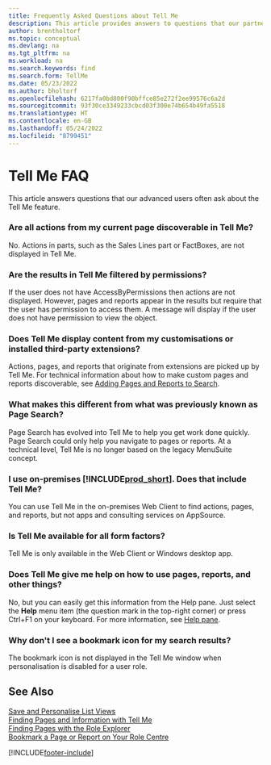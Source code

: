 ```yaml
---
title: Frequently Asked Questions about Tell Me
description: This article provides answers to questions that our partners and customers often ask about the Tell Me feature.
author: brentholtorf
ms.topic: conceptual
ms.devlang: na
ms.tgt_pltfrm: na
ms.workload: na
ms.search.keywords: find
ms.search.form: TellMe
ms.date: 05/23/2022
ms.author: bholtorf
ms.openlocfilehash: 6217fa0bd800f90bffce85e272f2ee99576c6a2d
ms.sourcegitcommit: 93f30ce3349233cbcd03f300e74b654b49fa5518
ms.translationtype: HT
ms.contentlocale: en-GB
ms.lasthandoff: 05/24/2022
ms.locfileid: "8799451"
---
```

# <a name="tell-me-faq"></a>Tell Me FAQ
This article answers questions that our advanced users often ask about the Tell Me feature.

### <a name="are-all-actions-from-my-current-page-discoverable-in-tell-me"></a>Are all actions from my current page discoverable in Tell Me?

No. Actions in parts, such as the Sales Lines part or FactBoxes, are not displayed in Tell Me.

### <a name="are-the-results-in-tell-me-filtered-by-permissions"></a>Are the results in Tell Me filtered by permissions?

If the user does not have AccessByPermissions then actions are not displayed. However, pages and reports appear in the results but require that the user has permission to access them. A message will display if the user does not have permission to view the object.

### <a name="does-tell-me-display-content-from-my-customizations-or-installed-third-party-extensions"></a>Does Tell Me display content from my customisations or installed third-party extensions?

Actions, pages, and reports that originate from extensions are picked up by Tell Me. For technical information about how to make custom pages and reports discoverable, see [Adding Pages and Reports to Search](/dynamics365/business-central/dev-itpro/developer/devenv-al-menusuite-functionality).

### <a name="what-makes-this-different-from-what-was-previously-known-as-page-search"></a>What makes this different from what was previously known as Page Search?

Page Search has evolved into Tell Me to help you get work done quickly. Page Search could only help you navigate to pages or reports. At a technical level, Tell Me is no longer based on the legacy MenuSuite concept.

### <a name="i-use-on-premises-prod_short-does-that-include-tell-me"></a>I use on-premises [!INCLUDE[prod_short](includes/prod_short.md)]. Does that include Tell Me?

You can use Tell Me in the on-premises Web Client to find actions, pages, and reports, but not apps and consulting services on AppSource.

### <a name="is-tell-me-available-for-all-form-factors"></a>Is Tell Me available for all form factors?

Tell Me is only available in the Web Client or Windows desktop app.

<!-- removed in v20 because of Help pane
### Are the documentation results available in any language?
The help articles display in the language you have specified in **My Settings**, if help is available in that language.
-->

### <a name="does-tell-me-give-me-help-on-how-to-use-pages-reports-and-other-things"></a>Does Tell Me give me help on how to use pages, reports, and other things?

No, but you can easily get this information from the Help pane. Just select the **Help** menu item (the question mark in the top-right corner) or press Ctrl+F1 on your keyboard. For more information, see [Help pane](product-help-and-support.md#help-pane).

### <a name="why-dont-i-see-a-bookmark-icon-for-my-search-results"></a>Why don't I see a bookmark icon for my search results?

The bookmark icon is not displayed in the Tell Me window when personalisation is disabled for a user role.


## <a name="see-also"></a>See Also  
[Save and Personalise List Views](ui-views.md)  
[Finding Pages and Information with Tell Me](ui-search.md)  
[Finding Pages with the Role Explorer](ui-role-explorer.md)  
[Bookmark a Page or Report on Your Role Centre](ui-bookmarks.md)


[!INCLUDE[footer-include](includes/footer-banner.md)]